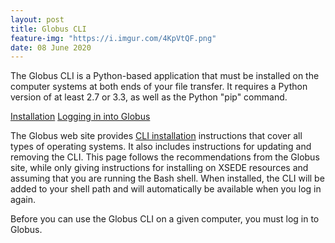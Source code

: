 ```yaml
---
layout: post
title: Globus CLI
feature-img: "https://i.imgur.com/4KpVtQF.png"
date: 08 June 2020
---
```


The Globus CLI is a Python-based application that must be installed on the computer systems at both ends of your file transfer. It requires a Python version of at least 2.7 or 3.3, as well as the Python "pip" command.

[Installation](#install)
[Logging in into Globus](#login)

<a name="install"></a>
The Globus web site provides [CLI installation](https://docs.globus.org/cli/installation/) instructions that cover all types of operating systems. It also includes instructions for updating and removing the CLI. This page follows the recommendations from the Globus site, while only giving instructions for installing on XSEDE resources and assuming that you are running the Bash shell. When installed, the CLI will be added to your shell path and will automatically be available when you log in again. <br>

<a name="login"></a>
Before you can use the Globus CLI on a given computer, you must log in to Globus.